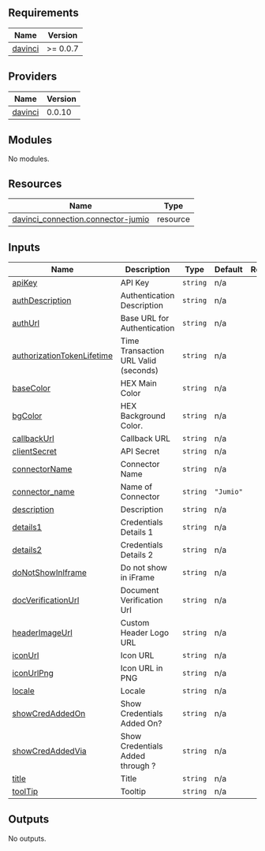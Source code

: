 <!-- BEGIN_TF_DOCS -->
## Requirements

| Name | Version |
|------|---------|
| <a name="requirement_davinci"></a> [davinci](#requirement\_davinci) | >= 0.0.7 |

## Providers

| Name | Version |
|------|---------|
| <a name="provider_davinci"></a> [davinci](#provider\_davinci) | 0.0.10 |

## Modules

No modules.

## Resources

| Name | Type |
|------|------|
| [davinci_connection.connector-jumio](https://registry.terraform.io/providers/samir-gandhi/davinci/latest/docs/resources/connection) | resource |

## Inputs

| Name | Description | Type | Default | Required |
|------|-------------|------|---------|:--------:|
| <a name="input_apiKey"></a> [apiKey](#input\_apiKey) | API Key | `string` | n/a | yes |
| <a name="input_authDescription"></a> [authDescription](#input\_authDescription) | Authentication Description | `string` | n/a | yes |
| <a name="input_authUrl"></a> [authUrl](#input\_authUrl) | Base URL for Authentication | `string` | n/a | yes |
| <a name="input_authorizationTokenLifetime"></a> [authorizationTokenLifetime](#input\_authorizationTokenLifetime) | Time Transaction URL Valid (seconds) | `string` | n/a | yes |
| <a name="input_baseColor"></a> [baseColor](#input\_baseColor) | HEX Main Color | `string` | n/a | yes |
| <a name="input_bgColor"></a> [bgColor](#input\_bgColor) | HEX Background Color. | `string` | n/a | yes |
| <a name="input_callbackUrl"></a> [callbackUrl](#input\_callbackUrl) | Callback URL | `string` | n/a | yes |
| <a name="input_clientSecret"></a> [clientSecret](#input\_clientSecret) | API Secret | `string` | n/a | yes |
| <a name="input_connectorName"></a> [connectorName](#input\_connectorName) | Connector Name | `string` | n/a | yes |
| <a name="input_connector_name"></a> [connector\_name](#input\_connector\_name) | Name of Connector | `string` | `"Jumio"` | no |
| <a name="input_description"></a> [description](#input\_description) | Description | `string` | n/a | yes |
| <a name="input_details1"></a> [details1](#input\_details1) | Credentials Details 1 | `string` | n/a | yes |
| <a name="input_details2"></a> [details2](#input\_details2) | Credentials Details 2 | `string` | n/a | yes |
| <a name="input_doNotShowInIframe"></a> [doNotShowInIframe](#input\_doNotShowInIframe) | Do not show in iFrame | `string` | n/a | yes |
| <a name="input_docVerificationUrl"></a> [docVerificationUrl](#input\_docVerificationUrl) | Document Verification Url | `string` | n/a | yes |
| <a name="input_headerImageUrl"></a> [headerImageUrl](#input\_headerImageUrl) | Custom Header Logo URL | `string` | n/a | yes |
| <a name="input_iconUrl"></a> [iconUrl](#input\_iconUrl) | Icon URL | `string` | n/a | yes |
| <a name="input_iconUrlPng"></a> [iconUrlPng](#input\_iconUrlPng) | Icon URL in PNG | `string` | n/a | yes |
| <a name="input_locale"></a> [locale](#input\_locale) | Locale | `string` | n/a | yes |
| <a name="input_showCredAddedOn"></a> [showCredAddedOn](#input\_showCredAddedOn) | Show Credentials Added On? | `string` | n/a | yes |
| <a name="input_showCredAddedVia"></a> [showCredAddedVia](#input\_showCredAddedVia) | Show Credentials Added through ? | `string` | n/a | yes |
| <a name="input_title"></a> [title](#input\_title) | Title | `string` | n/a | yes |
| <a name="input_toolTip"></a> [toolTip](#input\_toolTip) | Tooltip | `string` | n/a | yes |

## Outputs

No outputs.
<!-- END_TF_DOCS -->